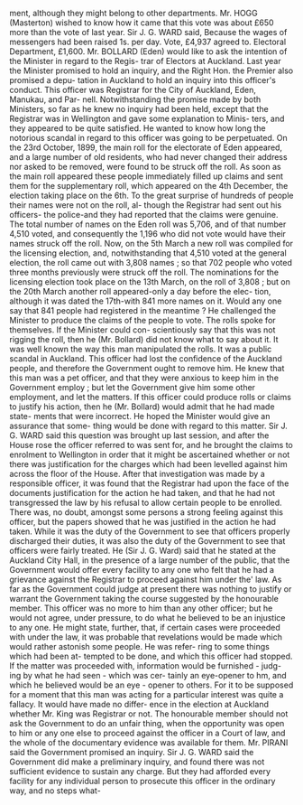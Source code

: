 ment, although they might belong to other departments. Mr. HOGG (Masterton) wished to know how it came that this vote was about £650 more than the vote of last year. Sir J. G. WARD said, Because the wages of messengers had been raised 1s. per day. Vote, £4,937 agreed to. Electoral Department, £1,600. Mr. BOLLARD (Eden) would like to ask the intention of the Minister in regard to the Regis- trar of Electors at Auckland. Last year the Minister promised to hold an inquiry, and the Right Hon. the Premier also promised a depu- tation in Auckland to hold an inquiry into this officer's conduct. This officer was Registrar for the City of Auckland, Eden, Manukau, and Par- nell. Notwithstanding the promise made by both Ministers, so far as he knew no inquiry had been held, except that the Registrar was in Wellington and gave some explanation to Minis- ters, and they appeared to be quite satisfied. He wanted to know how long the notorious scandal in regard to this officer was going to be perpetuated. On the 23rd October, 1899, the main roll for the electorate of Eden appeared, and a large number of old residents, who had never changed their address nor asked to be removed, were found to be struck off the roll. As soon as the main roll appeared these people immediately filled up claims and sent them for the supplementary roll, which appeared on the 4th December, the election taking place on the 6th. To the great surprise of hundreds of people their names were not on the roll, al- though the Registrar had sent out his officers- the police-and they had reported that the claims were genuine. The total number of names on the Eden roll was 5,706, and of that number 4,510 voted, and consequently the 1,196 who did not vote would have their names struck off the roll. Now, on the 5th March a new roll was compiled for the licensing election, and, notwithstanding that 4,510 voted at the general election, the roll came out with 3,808 names ; so that 702 people who voted three months previously were struck off the roll. The nominations for the licensing election took place on the 13th March, on the roll of 3,808 ; but on the 20th March another roll appeared-only a day before the elec- tion, although it was dated the 17th-with 841 more names on it. Would any one say that 841 people had registered in the meantime ? He challenged the Minister to produce the claims of the people to vote. The rolls spoke for themselves. If the Minister could con- scientiously say that this was not rigging the roll, then he (Mr. Bollard) did not know what to say about it. It was well known the way this man manipulated the rolls. It was a public scandal in Auckland. This officer had lost the confidence of the Auckland people, and therefore the Government ought to remove him. He knew that this man was a pet officer, and that they were anxious to keep him in the Government employ ; but let the Government give him some other employment, and let the matters. If this officer could produce rolls or claims to justify his action, then he (Mr. Bollard) would admit that he had made state- ments that were incorrect. He hoped the Minister would give an assurance that some- thing would be done with regard to this matter. Sir J. G. WARD said this question was brought up last session, and after the House rose the officer referred to was sent for, and he brought the claims to enrolment to Wellington in order that it might be ascertained whether or not there was justification for the charges which had been levelled against him across the floor of the House. After that investigation was made by a responsible officer, it was found that the Registrar had upon the face of the documents justification for the action he had taken, and that he had not transgressed the law by his refusal to allow certain people to be enrolled. There was, no doubt, amongst some persons a strong feeling against this officer, but the papers showed that he was justified in the action he had taken. While it was the duty of the Government to see that officers properly discharged their duties, it was also the duty of the Government to see that officers were fairly treated. He (Sir J. G. Ward) said that he stated at the Auckland City Hall, in the presence of a large number of the public, that the Government would offer every facility to any one who felt that he had a grievance against the Registrar to proceed against him under the' law. As far as the Government could judge at present there was nothing to justify or warrant the Government taking the course suggested by the honourable member. This officer was no more to him than any other officer; but he would not agree, under pressure, to do what he believed to be an injustice to any one. He might state, further, that, if certain cases were proceeded with under the law, it was probable that revelations would be made which would rather astonish some people. He was refer- ring to some things which had been at- tempted to be done, and which this officer had stopped. If the matter was proceeded with, information would be furnished - judg- ing by what he had seen - which was cer- tainly an eye-opener to hm, and which he believed would be an eye - opener to others. For it to be supposed for a moment that this man was acting for a particular interest was quite a fallacy. It would have made no differ- ence in the election at Auckland whether Mr. King was Registrar or not. The honourable member should not ask the Government to do an unfair thing, when the opportunity was open to him or any one else to proceed against the officer in a Court of law, and the whole of the documentary evidence was available for them. Mr. PIRANI said the Government promised an inquiry. Sir J. G. WARD said the Government did make a preliminary inquiry, and found there was not sufficient evidence to sustain any charge. But they had afforded every facility for any individual person to prosecute this officer in the ordinary way, and no steps what- 